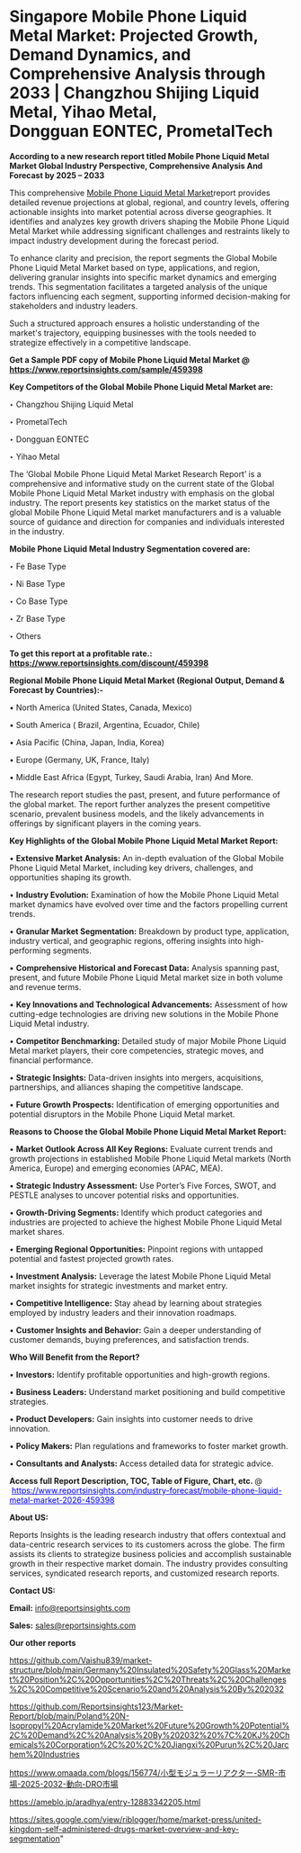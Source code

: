 # Singapore Mobile Phone Liquid Metal Market: Projected Growth, Demand Dynamics, and Comprehensive Analysis through 2033 | Changzhou Shijing Liquid Metal, Yihao Metal, Dongguan EONTEC, PrometalTech

<strong>According to a new research report titled Mobile Phone Liquid Metal Market Global Industry Perspective, Comprehensive Analysis And Forecast by 2025 – 2033</strong>

This comprehensive <a href=https://www.reportsinsights.com/sample/459398>Mobile Phone Liquid Metal Market</a>report provides detailed revenue projections at global, regional, and country levels, offering actionable insights into market potential across diverse geographies. It identifies and analyzes key growth drivers shaping the Mobile Phone Liquid Metal Market while addressing significant challenges and restraints likely to impact industry development during the forecast period.

To enhance clarity and precision, the report segments the Global Mobile Phone Liquid Metal Market based on type, applications, and region, delivering granular insights into specific market dynamics and emerging trends. This segmentation facilitates a targeted analysis of the unique factors influencing each segment, supporting informed decision-making for stakeholders and industry leaders.

Such a structured approach ensures a holistic understanding of the market's trajectory, equipping businesses with the tools needed to strategize effectively in a competitive landscape.

<strong>Get a Sample PDF copy of Mobile Phone Liquid Metal Market </strong><strong>@<a href=https://www.reportsinsights.com/sample/459398 style=color:#0000ff;> https://www.reportsinsights.com/sample/459398</a></strong></font>

<strong>Key Competitors of the Global Mobile Phone Liquid Metal Market are:</strong>

‣ Changzhou Shijing Liquid Metal

‣ PrometalTech

‣ Dongguan EONTEC

‣ Yihao Metal

The ‘Global Mobile Phone Liquid Metal Market Research Report’ is a comprehensive and informative study on the current state of the Global Mobile Phone Liquid Metal Market industry with emphasis on the global industry. The report presents key statistics on the market status of the global Mobile Phone Liquid Metal market manufacturers and is a valuable source of guidance and direction for companies and individuals interested in the industry.

<strong>Mobile Phone Liquid Metal Industry Segmentation covered are:</strong>

‣ Fe Base Type

‣ Ni Base Type

‣ Co Base Type

‣ Zr Base Type

‣ Others

<strong>To get this report at a profitable rate.: <a href=https://www.reportsinsights.com/discount/459398 style=color:#0000ff;>https://www.reportsinsights.com/discount/459398</a></strong></font>

<strong>Regional Mobile Phone Liquid Metal Market (Regional Output, Demand &amp; Forecast by Countries):-</strong>

• North America (United States, Canada, Mexico)

• South America ( Brazil, Argentina, Ecuador, Chile)

• Asia Pacific (China, Japan, India, Korea)

• Europe (Germany, UK, France, Italy)

• Middle East Africa (Egypt, Turkey, Saudi Arabia, Iran) And More.

The research report studies the past, present, and future performance of the global market. The report further analyzes the present competitive scenario, prevalent business models, and the likely advancements in offerings by significant players in the coming years.

<strong>Key Highlights of the Global Mobile Phone Liquid Metal Market Report:</strong>

• <strong>Extensive Market Analysis:</strong> An in-depth evaluation of the Global Mobile Phone Liquid Metal Market, including key drivers, challenges, and opportunities shaping its growth.

• <strong>Industry Evolution:</strong> Examination of how the Mobile Phone Liquid Metal market dynamics have evolved over time and the factors propelling current trends.

• <strong>Granular Market Segmentation:</strong> Breakdown by product type, application, industry vertical, and geographic regions, offering insights into high-performing segments.

• <strong>Comprehensive Historical and Forecast Data:</strong> Analysis spanning past, present, and future Mobile Phone Liquid Metal market size in both volume and revenue terms.

• <strong>Key Innovations and Technological Advancements:</strong> Assessment of how cutting-edge technologies are driving new solutions in the Mobile Phone Liquid Metal industry.

• <strong>Competitor Benchmarking:</strong> Detailed study of major Mobile Phone Liquid Metal market players, their core competencies, strategic moves, and financial performance.

• <strong>Strategic Insights:</strong> Data-driven insights into mergers, acquisitions, partnerships, and alliances shaping the competitive landscape.

• <strong>Future Growth Prospects:</strong> Identification of emerging opportunities and potential disruptors in the Mobile Phone Liquid Metal market.

<strong>Reasons to Choose the Global Mobile Phone Liquid Metal Market Report:</strong>

• <strong>Market Outlook Across All Key Regions:</strong> Evaluate current trends and growth projections in established Mobile Phone Liquid Metal markets (North America, Europe) and emerging economies (APAC, MEA).

• <strong>Strategic Industry Assessment:</strong> Use Porter’s Five Forces, SWOT, and PESTLE analyses to uncover potential risks and opportunities.

• <strong>Growth-Driving Segments:</strong> Identify which product categories and industries are projected to achieve the highest Mobile Phone Liquid Metal market shares.

• <strong>Emerging Regional Opportunities:</strong> Pinpoint regions with untapped potential and fastest projected growth rates.

• <strong>Investment Analysis:</strong> Leverage the latest Mobile Phone Liquid Metal market insights for strategic investments and market entry.

• <strong>Competitive Intelligence:</strong> Stay ahead by learning about strategies employed by industry leaders and their innovation roadmaps.

• <strong>Customer Insights and Behavior:</strong> Gain a deeper understanding of customer demands, buying preferences, and satisfaction trends.

<strong>Who Will Benefit from the Report?</strong>

• <strong>Investors:</strong> Identify profitable opportunities and high-growth regions.

• <strong>Business Leaders:</strong> Understand market positioning and build competitive strategies.

• <strong>Product Developers:</strong> Gain insights into customer needs to drive innovation.

• <strong>Policy Makers:</strong> Plan regulations and frameworks to foster market growth.

• <strong>Consultants and Analysts:</strong> Access detailed data for strategic advice.
</ul>
<strong>Access full Report Description, TOC, Table of Figure, Chart, etc. </strong>@  <a href=https://www.reportsinsights.com/industry-forecast/mobile-phone-liquid-metal-market-2026-459398 style=color:#0000ff;>https://www.reportsinsights.com/industry-forecast/mobile-phone-liquid-metal-market-2026-459398</a></font>

<strong><strong>About US</strong>:</strong>

Reports Insights is the leading research industry that offers contextual and data-centric research services to its customers across the globe. The firm assists its clients to strategize business policies and accomplish sustainable growth in their respective market domain. The industry provides consulting services, syndicated research reports, and customized research reports.

<strong>Contact US:</strong>

<p class=""""><b>Email:</b> <a href=mailto:info@reportsinsights.com>info@reportsinsights.com</a></p>
<p class=""""><b>Sales:</b> <a href=mailto:sales@reportsinsights.com>sales@reportsinsights.com</a></p>

<strong>Our other reports</strong>

<a href=https://github.com/Vaishu839/market-structure/blob/main/Germany%20Insulated%20Safety%20Glass%20Market%20Position%2C%20Opportunities%2C%20Threats%2C%20Challenges%2C%20Competitive%20Scenario%20and%20Analysis%20By%202032>https://github.com/Vaishu839/market-structure/blob/main/Germany%20Insulated%20Safety%20Glass%20Market%20Position%2C%20Opportunities%2C%20Threats%2C%20Challenges%2C%20Competitive%20Scenario%20and%20Analysis%20By%202032</a>

<a href=https://github.com/Reportsinsights123/Market-Report/blob/main/Poland%20N-Isopropyl%20Acrylamide%20Market%20Future%20Growth%20Potential%2C%20Demand%2C%20Analysis%20By%202032%20%7C%20KJ%20Chemicals%20Corporation%2C%20%2C%20Jiangxi%20Purun%2C%20Jarchem%20Industries>https://github.com/Reportsinsights123/Market-Report/blob/main/Poland%20N-Isopropyl%20Acrylamide%20Market%20Future%20Growth%20Potential%2C%20Demand%2C%20Analysis%20By%202032%20%7C%20KJ%20Chemicals%20Corporation%2C%20%2C%20Jiangxi%20Purun%2C%20Jarchem%20Industries</a>

<a href=https://www.omaada.com/blogs/156774/小型モジュラーリアクター-SMR-市場-2025-2032-動向-DRO市場>https://www.omaada.com/blogs/156774/小型モジュラーリアクター-SMR-市場-2025-2032-動向-DRO市場</a>

<a href=https://ameblo.jp/aradhya/entry-12883342205.html>https://ameblo.jp/aradhya/entry-12883342205.html</a>

<a href=https://sites.google.com/view/riblogger/home/market-press/united-kingdom-self-administered-drugs-market-overview-and-key-segmentation>https://sites.google.com/view/riblogger/home/market-press/united-kingdom-self-administered-drugs-market-overview-and-key-segmentation</a>"
